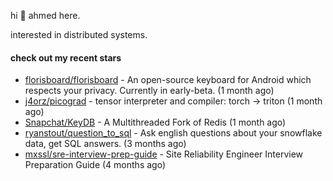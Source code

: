 hi 👋 ahmed here.

interested in distributed systems.

#### check out my recent stars

- [florisboard/florisboard](https://github.com/florisboard/florisboard) - An open-source keyboard for Android which respects your privacy. Currently in early-beta. (1 month ago)
- [j4orz/picograd](https://github.com/j4orz/picograd) - tensor interpreter and compiler: torch -&gt; triton (1 month ago)
- [Snapchat/KeyDB](https://github.com/Snapchat/KeyDB) - A Multithreaded Fork of Redis (1 month ago)
- [ryanstout/question_to_sql](https://github.com/ryanstout/question_to_sql) - Ask english questions about your snowflake data, get SQL answers. (3 months ago)
- [mxssl/sre-interview-prep-guide](https://github.com/mxssl/sre-interview-prep-guide) - Site Reliability Engineer Interview Preparation Guide (4 months ago)

